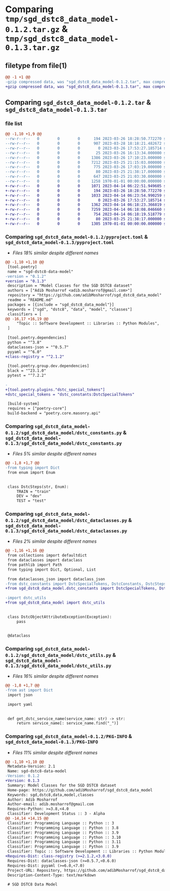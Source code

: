 # Comparing `tmp/sgd_dstc8_data_model-0.1.2.tar.gz` & `tmp/sgd_dstc8_data_model-0.1.3.tar.gz`

## filetype from file(1)

```diff
@@ -1 +1 @@
-gzip compressed data, was "sgd_dstc8_data_model-0.1.2.tar", max compression
+gzip compressed data, was "sgd_dstc8_data_model-0.1.3.tar", max compression
```

## Comparing `sgd_dstc8_data_model-0.1.2.tar` & `sgd_dstc8_data_model-0.1.3.tar`

### file list

```diff
@@ -1,10 +1,9 @@
--rw-r--r--   0        0        0      194 2023-03-26 18:28:50.772270 sgd_dstc8_data_model-0.1.2/README.md
--rw-r--r--   0        0        0      907 2023-03-28 18:18:21.482672 sgd_dstc8_data_model-0.1.2/pyproject.toml
--rw-r--r--   0        0        0        0 2023-03-26 17:53:27.185714 sgd_dstc8_data_model-0.1.2/sgd_dstc8_data_model/__init__.py
--rw-r--r--   0        0        0       25 2023-03-26 16:13:34.000000 sgd_dstc8_data_model-0.1.2/sgd_dstc8_data_model/constants.yaml
--rw-r--r--   0        0        0     1386 2023-03-26 17:10:23.000000 sgd_dstc8_data_model-0.1.2/sgd_dstc8_data_model/dstc_constants.py
--rw-r--r--   0        0        0     7212 2023-03-25 21:15:03.000000 sgd_dstc8_data_model-0.1.2/sgd_dstc8_data_model/dstc_dataclasses.py
--rw-r--r--   0        0        0      775 2023-03-26 17:03:19.000000 sgd_dstc8_data_model-0.1.2/sgd_dstc8_data_model/dstc_utils.py
--rw-r--r--   0        0        0       80 2023-03-25 21:38:17.000000 sgd_dstc8_data_model-0.1.2/sgd_dstc8_data_model/example.py
--rw-r--r--   0        0        0      647 2023-03-25 21:03:30.000000 sgd_dstc8_data_model-0.1.2/sgd_dstc8_data_model/special_tokens.yaml
--rw-r--r--   0        0        0     1258 1970-01-01 00:00:00.000000 sgd_dstc8_data_model-0.1.2/PKG-INFO
+-rw-r--r--   0        0        0     1071 2023-04-14 06:22:51.949605 sgd_dstc8_data_model-0.1.3/LICENSE
+-rw-r--r--   0        0        0      194 2023-03-26 18:28:50.772270 sgd_dstc8_data_model-0.1.3/README.md
+-rw-r--r--   0        0        0     1033 2023-04-14 06:23:54.990259 sgd_dstc8_data_model-0.1.3/pyproject.toml
+-rw-r--r--   0        0        0        0 2023-03-26 17:53:27.185714 sgd_dstc8_data_model-0.1.3/sgd_dstc8_data_model/__init__.py
+-rw-r--r--   0        0        0     1362 2023-04-14 06:18:23.366819 sgd_dstc8_data_model-0.1.3/sgd_dstc8_data_model/dstc_constants.py
+-rw-r--r--   0        0        0     7259 2023-04-14 06:18:08.046660 sgd_dstc8_data_model-0.1.3/sgd_dstc8_data_model/dstc_dataclasses.py
+-rw-r--r--   0        0        0      754 2023-04-14 06:18:19.518779 sgd_dstc8_data_model-0.1.3/sgd_dstc8_data_model/dstc_utils.py
+-rw-r--r--   0        0        0       80 2023-03-25 21:38:17.000000 sgd_dstc8_data_model-0.1.3/sgd_dstc8_data_model/example.py
+-rw-r--r--   0        0        0     1305 1970-01-01 00:00:00.000000 sgd_dstc8_data_model-0.1.3/PKG-INFO
```

### Comparing `sgd_dstc8_data_model-0.1.2/pyproject.toml` & `sgd_dstc8_data_model-0.1.3/pyproject.toml`

 * *Files 18% similar despite different names*

```diff
@@ -1,10 +1,10 @@
 [tool.poetry]
 name = "sgd-dstc8-data-model"
-version = "0.1.2"
+version = "0.1.3"
 description = "Model Classes for the SGD DSTC8 dataset"
 authors = ["Adib Mosharrof <adib.mosharrof@gmail.com>"]
 repository = "https://github.com/adibMosharrof/sgd_dstc8_data_model"
 readme = "README.md"
 packages = [{include = "sgd_dstc8_data_model"}]
 keywords = ["sgd", "dstc8", "data", "model", "classes"]
 classifiers = [
@@ -16,17 +16,19 @@
     "Topic :: Software Development :: Libraries :: Python Modules",
 ]
 
 [tool.poetry.dependencies]
 python = "^3.8"
 dataclasses-json = "^0.5.7"
 pyyaml = "^6.0"
+class-registry = "^2.1.2"
 
 [tool.poetry.group.dev.dependencies]
 black = "^23.1.0"
 pytest = "^7.2.2"
 
-
+[tool.poetry.plugins."dstc_special_tokens"]
+dstc_special_tokens = "dstc_constants:DstcSpecialTokens"
 
 [build-system]
 requires = ["poetry-core"]
 build-backend = "poetry.core.masonry.api"
```

### Comparing `sgd_dstc8_data_model-0.1.2/sgd_dstc8_data_model/dstc_constants.py` & `sgd_dstc8_data_model-0.1.3/sgd_dstc8_data_model/dstc_constants.py`

 * *Files 5% similar despite different names*

```diff
@@ -1,8 +1,7 @@
-from typing import Dict
 from enum import Enum
 
 
 class DstcSteps(str, Enum):
     TRAIN = "train"
     DEV = "dev"
     TEST = "test"
```

### Comparing `sgd_dstc8_data_model-0.1.2/sgd_dstc8_data_model/dstc_dataclasses.py` & `sgd_dstc8_data_model-0.1.3/sgd_dstc8_data_model/dstc_dataclasses.py`

 * *Files 2% similar despite different names*

```diff
@@ -1,16 +1,16 @@
 from collections import defaultdict
 from dataclasses import dataclass
 from pathlib import Path
 from typing import Dict, Optional, List
 
 from dataclasses_json import dataclass_json
-from dstc_constants import DstcSpecialTokens, DstcConstants, DstcSteps, DstcSpeaker
+from sgd_dstc8_data_model.dstc_constants import DstcSpecialTokens, DstcConstants, DstcSteps, DstcSpeaker
 
-import dstc_utils
+from sgd_dstc8_data_model import dstc_utils
 
 
 class DstcObjectAttributeException(Exception):
     pass
 
 
 @dataclass
```

### Comparing `sgd_dstc8_data_model-0.1.2/sgd_dstc8_data_model/dstc_utils.py` & `sgd_dstc8_data_model-0.1.3/sgd_dstc8_data_model/dstc_utils.py`

 * *Files 16% similar despite different names*

```diff
@@ -1,8 +1,7 @@
-from ast import Dict
 import json
 
 import yaml
 
 
 def get_dstc_service_name(service_name: str) -> str:
     return service_name[: service_name.find("_")]
```

### Comparing `sgd_dstc8_data_model-0.1.2/PKG-INFO` & `sgd_dstc8_data_model-0.1.3/PKG-INFO`

 * *Files 11% similar despite different names*

```diff
@@ -1,10 +1,10 @@
 Metadata-Version: 2.1
 Name: sgd-dstc8-data-model
-Version: 0.1.2
+Version: 0.1.3
 Summary: Model Classes for the SGD DSTC8 dataset
 Home-page: https://github.com/adibMosharrof/sgd_dstc8_data_model
 Keywords: sgd,dstc8,data,model,classes
 Author: Adib Mosharrof
 Author-email: adib.mosharrof@gmail.com
 Requires-Python: >=3.8,<4.0
 Classifier: Development Status :: 3 - Alpha
@@ -14,14 +14,15 @@
 Classifier: Programming Language :: Python :: 3
 Classifier: Programming Language :: Python :: 3.8
 Classifier: Programming Language :: Python :: 3.9
 Classifier: Programming Language :: Python :: 3.10
 Classifier: Programming Language :: Python :: 3.11
 Classifier: Programming Language :: Python :: 3.9
 Classifier: Topic :: Software Development :: Libraries :: Python Modules
+Requires-Dist: class-registry (>=2.1.2,<3.0.0)
 Requires-Dist: dataclasses-json (>=0.5.7,<0.6.0)
 Requires-Dist: pyyaml (>=6.0,<7.0)
 Project-URL: Repository, https://github.com/adibMosharrof/sgd_dstc8_data_model
 Description-Content-Type: text/markdown
 
 # SGD DSTC8 Data Model
```

